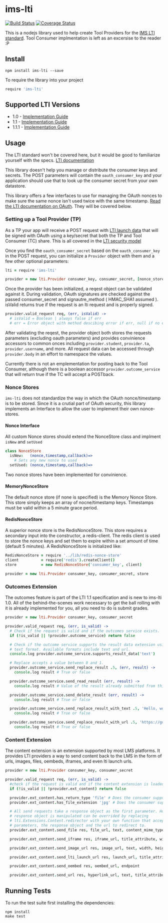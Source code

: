 # ims-lti

[![Build Status](https://travis-ci.org/FlatIO/ims-lti.svg?branch=master)](https://travis-ci.org/FlatIO/ims-lti) [![Coverage Status](https://coveralls.io/repos/omsmith/ims-lti/badge.png)](https://coveralls.io/r/omsmith/ims-lti)

This is a nodejs library used to help create Tool Providers for the
[IMS LTI standard](http://www.imsglobal.org/lti/index.html). Tool Consumer implmentation is left as an excersise to the reader :P

## Install
```
npm install ims-lti --save
```

To require the library into your project
```coffeescript
require 'ims-lti'
```

## Supported LTI Versions

* 1.0 - [Implementation Guide](http://www.imsglobal.org/lti/blti/bltiv1p0/ltiBLTIimgv1p0.html)
* 1.1 - [Implementation Guide](http://www.imsglobal.org/LTI/v1p1/ltiIMGv1p1.html)
* 1.1.1 - [Implementation Guide](http://www.imsglobal.org/LTI/v1p1p1/ltiIMGv1p1p1.html)

## Usage

The LTI standard won't be covered here, but it would be good to familiarize yourself with the specs. [LTI documentation](http://www.imsglobal.org/lti/index.html)

This library doesn't help you manage or distribute the consumer keys and secrets. The POST
parameters will contain the `oauth_consumer_key` and your application should use that to look up the consumer secret from your own datastore.

This library offers a few interfaces to use for managing the OAuth nonces to make sure the same nonce
isn't used twice with the same timestamp. [Read the LTI documentation on OAuth](http://www.imsglobal.org/LTI/v1p1pd/ltiIMGv1p1pd.html#_Toc309649687). They will be covered below.

### Setting up a Tool Provider (TP)
As a TP your app will receive a POST request with [LTI launch data](http://www.imsglobal.org/lti/v1p1pd/ltiIMGv1p1pd.html#_Toc309649684) that will be signed with OAuth using a key/secret that both the TP and Tool Consumer (TC) share. This is all covered in the [LTI security model](http://www.imsglobal.org/lti/v1p1pd/ltiIMGv1p1pd.html#_Toc309649685)

Once you find the `oauth_consumer_secret` based on the `oauth_consumer_key` in the POST request, you can initialize a `Provider` object with them and a few other optional parameters:

```coffeescript
lti = require 'ims-lti'

provider = new lti.Provider consumer_key, consumer_secret, [nonce_store=MemoryStore], [signature_method=HMAC_SHA1]
```

Once the provider has been initialized, a reqest object can be validated against it. During validation, OAuth signatures are checked against the passed consumer_secret and signautre_method ( HMAC_SHA1 assumed ). isValid returns true if the request is an lti request and is properly signed.

```coffeescript
provider.valid_request req, (err, isValid) ->
  # isValid = Boolean | always false if err
  # err = Error object with method descibing error if err, null if no error
```

After validating the reqest, the provider object both stores the requests parameters (excluding oauth parameters) and provides convinience accessors to common onces including `provider.student`, `provider.ta`, `provider.username`, and more. All request data can be accessed through `provider.body` in an effort to namespace the values.

Currently there is not an emplementation for posting back to the Tool Consumer, although there is a boolean accessor `provider.outcome_service` that will return true if the TC will accept a POSTback.

### Nonce Stores

`ims-lti` does not standardize the way in which the OAuth nonce/timestamp is to be stored. Since it is a crutial part of OAuth security, this library implements an Interface to allow the user to implement their own nonce-stores.

#### Nonce Interface
All custom Nonce stores should extend the NonceStore class and implment `isNew` and `setUsed`
```coffeescript
class NonceStore
  isNew:   (nonce,timestamp,callback)=>
    # Sets any new nonce to used
  setUsed: (nonce,timestamp,callback)=>
```

Two nonce stores have been implemented for convinience.

#### MemoryNonceStore
The default nonce store (if none is specified) is the Memory Nonce Store. This store simply keeps an array of nocne/timestamp keys. Timestamps must be valid within a 5 minute grace period.

#### RedisNonceStore
A superior nonce store is the RedisNonceStore. This store requires a secondary input into the constructor, a redis-client. The redis client is used to store the nonce keys and set them to expire within a set amount of time (default 5 minutes). A RedisNonceStore is initialized like:

```coffeescript
RedisNonceStore = require '../lib/redis-nonce-store'
client          = require('redis').createClient()
store           = new RedisNonceStore('consumer_key', client)

provider = new lti.Provider consumer_key, consumer_secret, store
```

### Outcomes Extension

The outcomes feature is part of the LTI 1.1 specification and is new to ims-lti 1.0. All of the behind-the-scenes work necessary to get the ball rolling with it is already implemented for you, all you need to do is submit grades.

```coffeescript
provider = new lti.Provider consumer_key, consumer_secret

provider.valid_request req, (err, is_valid) ->
  # Check if the request is valid and if the outcomes service exists.
  if (!is_valid || !provider.outcome_service) return false

  # Check if the outcome service supports the result data extension using the
  # text format. Available formats include text and url.
  console.log provider.outcome_service.supports_result_data('text')

  # Replace accepts a value between 0 and 1.
  provider.outcome_service.send_replace_result .5, (err, result) ->
    console.log result # True or false

  provider.outcome_service.send_read_result (err, result) ->
    console.log result # Value of the result already submitted from this embed

  provider.outcome_service.send_delete_result (err, result) ->
    console.log result # True or false

  provider.outcome_service.send_replace_result_with_text .5, 'Hello, world!', (err, result) ->
    console.log result # True or false

  provider.outcome_service.send_replace_result_with_url .5, 'https://google.com', (err, result) ->
    console.log result # True or false
```

### Content Extension

The content extension is an extension supported by most LMS platforms. It provides LTI providers a way to send content back to the LMS in the form of urls, images, files, oembeds, iframes, and even lti launch urls.

```coffeescript
provider = new lti.Provider consumer_key, consumer_secret

provider.valid_request req, (err, is_valid) ->
  #check if the request is valid and if the content extension is loaded.
  if (!is_valid || !provider.ext_content) return false

  provider.ext_content.has_return_type 'file' # Does the consumer support files
  provider.ext_content.has_file_extension 'jpg' # Does the consumer support jpg

  # All send requests take a response object as the first parameter. How the
  # response object is manipulated can be overrided by replacing
  # lti.Extensions.Content.redirector with your own function that accepts two
  # parameters, the response object and the url to redirect to.
  provider.ext_content.send_file res, file_url, text, content_mime_type

  provider.ext_content.send_iframe res, iframe_url, title_attribute, width, height

  provider.ext_content.send_image_url res, image_url, text, width, height

  provider.ext_content.send_lti_launch_url res, launch_url, title_attribute, text

  provider.ext_content.send_oembed res, oembed_url, endpoint

  provider.ext_content.send_url res, hyperlink_url, text, title_attribute, target_attribute
```

## Running Tests
To run the test suite first installing the dependencies:
```
npm install
make test
```
